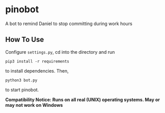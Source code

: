 # pinobot
A bot to remind Daniel to stop committing during work hours

## How To Use
Configure `settings.py`, cd into the directory and run

    pip3 install -r requirements

to install dependencies. Then,

    python3 bot.py

to start pinobot.

**Compatibility Notice: Runs on all real (UNIX) operating systems. May or may not work on Windows**
